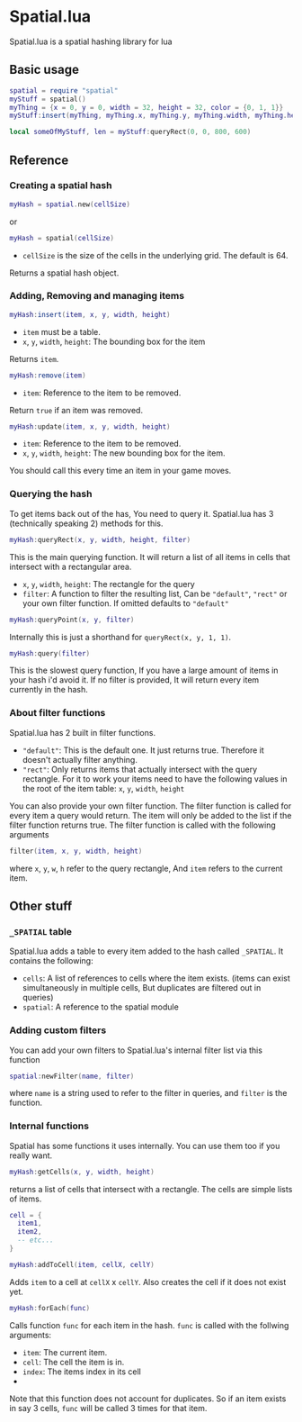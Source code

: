 # Spatial.lua
Spatial.lua is a spatial hashing library for lua

## Basic usage
```lua
spatial = require "spatial"
myStuff = spatial()
myThing = {x = 0, y = 0, width = 32, height = 32, color = {0, 1, 1}}
myStuff:insert(myThing, myThing.x, myThing.y, myThing.width, myThing.height)

local someOfMyStuff, len = myStuff:queryRect(0, 0, 800, 600)
```

## Reference
### Creating a spatial hash
```lua
myHash = spatial.new(cellSize)
```
or
```lua
myHash = spatial(cellSize)
```
* `cellSize` is the size of the cells in the underlying grid. The default is 64.

Returns a spatial hash object.

### Adding, Removing and managing items
```lua
myHash:insert(item, x, y, width, height)
```
* `item` must be a table.
* `x`, `y`, `width`, `height`: The bounding box for the item

Returns `item`.
```lua
myHash:remove(item)
```
* `item`: Reference to the item to be removed.

Return `true` if an item was removed.
```lua
myHash:update(item, x, y, width, height)
```
* `item`: Reference to the item to be removed.
* `x`, `y`, `width`, `height`: The new bounding box for the item.

You should call this every time an item in your game moves.
### Querying the hash
To get items back out of the has, You need to query it. Spatial.lua has 3 (technically speaking 2) methods for this.
```lua
myHash:queryRect(x, y, width, height, filter)
```
This is the main querying function. It will return a list of all items in cells that intersect with a rectangular area.
* `x`, `y`, `width`, `height`: The rectangle for the query
* `filter`: A function to filter the resulting list, Can be `"default"`, `"rect"` or your own filter function. If omitted defaults to `"default"` 
```lua
myHash:queryPoint(x, y, filter)
```
Internally this is just a shorthand for `queryRect(x, y, 1, 1)`. 
```lua
myHash:query(filter)
```
This is the slowest query function, If you have a large amount of items in your hash i'd avoid it. If no filter is provided, It will return every item currently in the hash.
### About filter functions
Spatial.lua has 2 built in filter functions.
* `"default"`: This is the default one. It just returns true. Therefore it doesn't actually filter anything.
* `"rect"`: Only returns items that actually intersect with the query rectangle. For it to work your items need to have the following values in the root of the item table: `x`, `y`, `width`, `height` 

You can also provide your own filter function. The filter function is called for every item a query would return. The item will only be added to the list if the filter function returns true. The filter function is called with the following arguments
```lua
filter(item, x, y, width, height)
```
where `x`, `y`, `w`, `h` refer to the query rectangle, And `item` refers to the current item.
## Other stuff
### `_SPATIAL` table
Spatial.lua adds a table to every item added to the hash called `_SPATIAL`. It contains the following:
* `cells`: A list of references to cells where the item exists. (items can exist simultaneously in multiple cells, But duplicates are filtered out in queries)
* `spatial`: A reference to the spatial module
### Adding custom filters
You can add your own filters to Spatial.lua's internal filter list via this function
```lua
spatial:newFilter(name, filter)
```
where `name` is a string used to refer to the filter in queries, and `filter` is the function.
### Internal functions
Spatial has some functions it uses internally. You can use them too if you really want.
```lua
myHash:getCells(x, y, width, height)
```
returns a list of cells that intersect with a rectangle. The cells are simple lists of items.
```lua
cell = {
  item1,
  item2,
  -- etc...
}
```

```lua
myHash:addToCell(item, cellX, cellY)
```
Adds `item` to a cell at `cellX` x `cellY`. Also creates the cell if it does not exist yet.

```lua
myHash:forEach(func)
```
Calls function `func` for each item in the hash. `func` is called with the follwing arguments:
* `item`: The current item.
* `cell`: The cell the item is in.
* `index`: The items index in its cell
* 
Note that this function does not account for duplicates. So if an item exists in say 3 cells, `func` will be called 3 times for that item.
